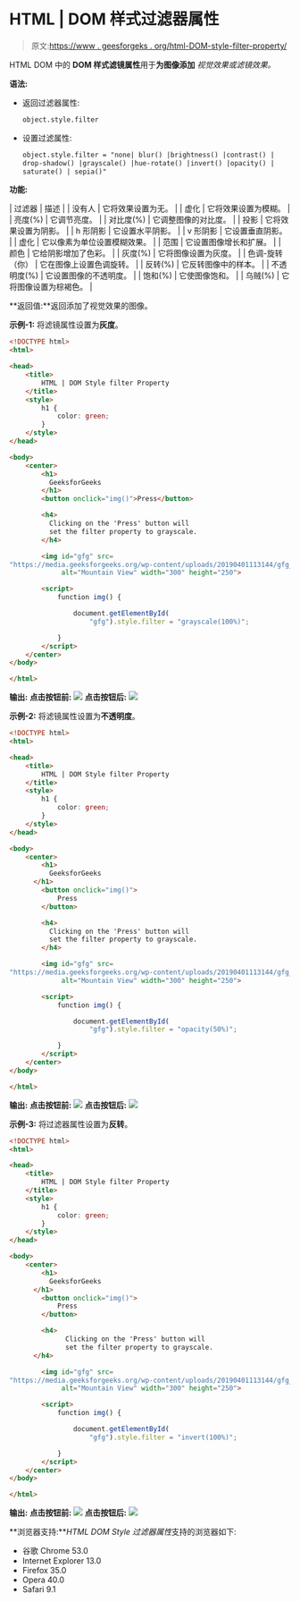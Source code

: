 # HTML | DOM 样式过滤器属性

> 原文:[https://www . geesforgeks . org/html-DOM-style-filter-property/](https://www.geeksforgeeks.org/html-dom-style-filter-property/)

HTML DOM 中的 **DOM 样式滤镜属性**用于**为图像添加** *视觉效果或滤镜效果。*

**语法:**

*   返回过滤器属性:

    ```html
    object.style.filter
    ```

*   设置过滤属性:

    ```html
    object.style.filter = "none| blur() |brightness() |contrast() | 
    drop-shadow() |grayscale() |hue-rotate() |invert() |opacity() |
    saturate() | sepia()"
    ```

**功能:**

| 过滤器 | 描述 |
| 没有人 | 它将效果设置为无。 |
| 虚化 | 它将效果设置为模糊。 |
| 亮度(%) | 它调节亮度。 |
| 对比度(%) | 它调整图像的对比度。 |
| 投影 | 它将效果设置为阴影。 |
| h 形阴影 | 它设置水平阴影。 |
| v 形阴影 | 它设置垂直阴影。 |
| 虚化 | 它以像素为单位设置模糊效果。 |
| 范围 | 它设置图像增长和扩展。 |
| 颜色 | 它给阴影增加了色彩。 |
| 灰度(%) | 它将图像设置为灰度。 |
| 色调-旋转（你） | 它在图像上设置色调旋转。 |
| 反转(%) | 它反转图像中的样本。 |
| 不透明度(%) | 它设置图像的不透明度。 |
| 饱和(%) | 它使图像饱和。 |
| 乌贼(%) | 它将图像设置为棕褐色。 |

**返回值:**返回添加了视觉效果的图像。

**示例-1:** 将滤镜属性设置为**灰度**。

```html
<!DOCTYPE html>
<html>

<head>
    <title>
        HTML | DOM Style filter Property
    </title>
    <style>
        h1 {
            color: green;
        }
    </style>
</head>

<body>
    <center>
        <h1>
          GeeksforGeeks
        </h1>
        <button onclick="img()">Press</button>

        <h4>
          Clicking on the 'Press' button will 
          set the filter property to grayscale.
        </h4>

        <img id="gfg" src=
"https://media.geeksforgeeks.org/wp-content/uploads/20190401113144/gfg_200X2001.png" 
             alt="Mountain View" width="300" height="250">

        <script>
            function img() {

                document.getElementById(
                    "gfg").style.filter = "grayscale(100%)";

            }
        </script>
    </center>
</body>

</html>
```

**输出:**
**点击按钮前:**
![](img/0de9beef681e6a8db44d0c5952b8d805.png)
**点击按钮后:**
![](img/34429fe830f51f06441b78cfb43e6903.png)

**示例-2:** 将滤镜属性设置为**不透明度**。

```html
<!DOCTYPE html>
<html>

<head>
    <title>
        HTML | DOM Style filter Property
    </title>
    <style>
        h1 {
            color: green;
        }
    </style>
</head>

<body>
    <center>
        <h1>
          GeeksforGeeks
      </h1>
        <button onclick="img()">
            Press
        </button>

        <h4>
          Clicking on the 'Press' button will 
          set the filter property to grayscale.
        </h4>

        <img id="gfg" src=
"https://media.geeksforgeeks.org/wp-content/uploads/20190401113144/gfg_200X2001.png" 
             alt="Mountain View" width="300" height="250">

        <script>
            function img() {

                document.getElementById(
                    "gfg").style.filter = "opacity(50%)";

            }
        </script>
    </center>
</body>

</html>
```

**输出:**
**点击按钮前:**
![](img/f9a5ff91c3c6ae50a57db5e9c89c710c.png)
**点击按钮后:**
![](img/d06bd289e45829b21385e3f35bbbd374.png)

**示例-3:** 将过滤器属性设置为**反转**。

```html
<!DOCTYPE html>
<html>

<head>
    <title>
        HTML | DOM Style filter Property
    </title>
    <style>
        h1 {
            color: green;
        }
    </style>
</head>

<body>
    <center>
        <h1>
          GeeksforGeeks
      </h1>
        <button onclick="img()">
            Press
        </button>

        <h4>
              Clicking on the 'Press' button will 
              set the filter property to grayscale.
      </h4>

        <img id="gfg" src=
"https://media.geeksforgeeks.org/wp-content/uploads/20190401113144/gfg_200X2001.png" 
             alt="Mountain View" width="300" height="250">

        <script>
            function img() {

                document.getElementById(
                    "gfg").style.filter = "invert(100%)";

            }
        </script>
    </center>
</body>

</html>
```

**输出:**
**点击按钮前:**
![](img/c907674038741a3d0d89ccf4e8a1fdf6.png)
**点击按钮后:**
![](img/c0484f2dc5c37ba83a06dae9b97b463e.png)

**浏览器支持:***HTML DOM Style 过滤器属性*支持的浏览器如下:

*   谷歌 Chrome 53.0
*   Internet Explorer 13.0
*   Firefox 35.0
*   Opera 40.0
*   Safari 9.1